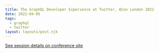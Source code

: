 ```yaml
---
title: The GraphQL Developer Experience at Twitter, QCon London 2022
date: 2022-04-05
tags:
  - graphql
  - twitter
layout: layouts/post.njk
---
```


<a href="https://archive.qconlondon.com/london2020/speakers/michelle-garrett">See session details on conference site</a>
